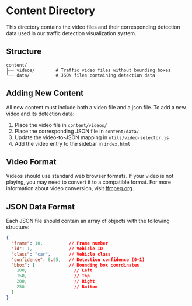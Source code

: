# Content Directory

This directory contains the video files and their corresponding detection data used in our traffic detection visualization system.

## Structure

```
content/
├── videos/        # Traffic video files without bounding boxes
└── data/          # JSON files containing detection data
```


## Adding New Content

All new content must include both a video file and a json file. To add a new video and its detection data:

1. Place the video file in `content/videos/`
2. Place the corresponding JSON file in `content/data/`
3. Update the video-to-JSON mapping in `utils/video-selector.js`
4. Add the video entry to the sidebar in `index.html`


## Video Format

Videos should use standard web browser formats. If your video is not playing, you may need to convert it to a compatible format. For more information about video conversion, visit [ffmpeg.org](https://ffmpeg.org/).


## JSON Data Format

Each JSON file should contain an array of objects with the following structure:

```json
{
  "frame": 10,          // Frame number
  "id": 1,              // Vehicle ID
  "class": "car",       // Vehicle class
  "confidence": 0.95,   // Detection confidence (0-1)
  "bbox": [             // Bounding box coordinates
    100,                  // Left
    150,                  // Top
    200,                  // Right
    250                   // Bottom
  ]
}
```